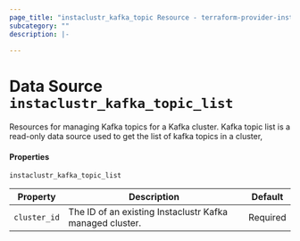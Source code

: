 ```yaml
---
page_title: "instaclustr_kafka_topic Resource - terraform-provider-instaclustr"
subcategory: ""
description: |-
  
---
```


# Data Source `instaclustr_kafka_topic_list`
Resources for managing Kafka topics for a Kafka cluster.
Kafka topic list is a read-only data source used to get the list of kafka topics in a cluster,


#### Properties


`instaclustr_kafka_topic_list`

Property | Description | Default
---------|-------------|--------
`cluster_id`|The ID of an existing Instaclustr Kafka managed cluster. |Required

